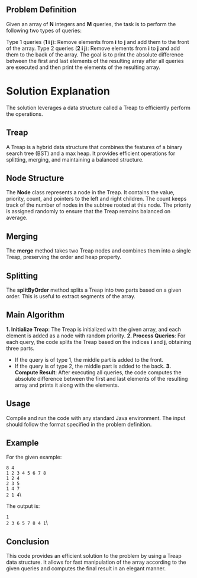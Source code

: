 ## Problem Definition
Given an array of **N** integers and **M** queries, the task is to perform the following two types of queries:

Type 1 queries (**1 i j**): Remove elements from **i** to **j** and add them to the front of the array.
Type 2 queries (**2 i j**): Remove elements from **i** to **j** and add them to the back of the array.
The goal is to print the absolute difference between the first and last elements of the resulting array after all queries are executed and then print the elements of the resulting array.

# Solution Explanation
The solution leverages a data structure called a Treap to efficiently perform the operations.

## Treap
A Treap is a hybrid data structure that combines the features of a binary search tree (BST) and a max heap. It provides efficient operations for splitting, merging, and maintaining a balanced structure.

## Node Structure
The **Node** class represents a node in the Treap. It contains the value, priority, count, and pointers to the left and right children. The count keeps track of the number of nodes in the subtree rooted at this node. The priority is assigned randomly to ensure that the Treap remains balanced on average.

## Merging
The **merge** method takes two Treap nodes and combines them into a single Treap, preserving the order and heap property.

## Splitting
The **splitByOrder** method splits a Treap into two parts based on a given order. This is useful to extract segments of the array.

## Main Algorithm
**1. Initialize Treap**: The Treap is initialized with the given array, and each element is added as a node with random priority.
**2. Process Queries**: For each query, the code splits the Treap based on the indices **i** and **j**, obtaining three parts.
- If the query is of type 1, the middle part is added to the front.
- If the query is of type 2, the middle part is added to the back.
**3. Compute Result**: After executing all queries, the code computes the absolute difference between the first and last elements of the resulting array and prints it along with the elements.

## Usage
Compile and run the code with any standard Java environment. The input should follow the format specified in the problem definition.

## Example
For the given example:

`8 4`\
`1 2 3 4 5 6 7 8`\
`1 2 4`\
`2 3 5`\
`1 4 7`\
`2 1 4`\

The output is:

`1`\
`2 3 6 5 7 8 4 1`\

## Conclusion
This code provides an efficient solution to the problem by using a Treap data structure. It allows for fast manipulation of the array according to the given queries and computes the final result in an elegant manner.




